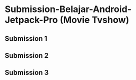 # Submission-Belajar-Android-Jetpack-Pro (Movie Tvshow)

## Submission 1 
## Submission 2
## Submission 3
